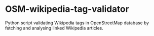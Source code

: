 OSM-wikipedia-tag-validator
===========================

Python script validating Wikipedia tags in OpenStreetMap database by fetching and analysing linked Wikipedia articles.
